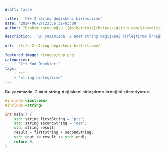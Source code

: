 ```yaml
---
draft: false

title:  'C++ 2 string değişkeni birleştirme'
date: '2024-06-27T23:56:31+03:00'
author: İbrahim Korucuoğlu ([@siberoloji](https://github.com/siberoloji))

description:  'Bu yazımızda, 2 adet string değişkeni birleştirme örneğini gösteriyoruz.' 
 
url:  /tr/c-2-string-degiskeni-birlestirme/
 
featured_image: /images/cpp.png
categories:
    - 'C++ Kod Örnekleri'
tags:
    - c++
    - 'string birleştirme'
---
```



Bu yazımızda, 2 adet string değişkeni birleştirme örneğini gösteriyoruz.


```cpp
#include <iostream>
#include <string>

int main() {
    std::string firstString = "prs";
    std::string secondString = "def";
    std::string result;
    result = firstString + secondString;
    std::cout << result << std::endl;
    return 0;
}
```
